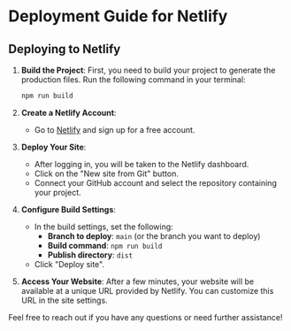 # Deployment Guide for Netlify

## Deploying to Netlify

1. **Build the Project**:
   First, you need to build your project to generate the production files. Run the following command in your terminal:
   ```bash
   npm run build
   ```

2. **Create a Netlify Account**:
   - Go to [Netlify](https://www.netlify.com/) and sign up for a free account.

3. **Deploy Your Site**:
   - After logging in, you will be taken to the Netlify dashboard.
   - Click on the "New site from Git" button.
   - Connect your GitHub account and select the repository containing your project.

4. **Configure Build Settings**:
   - In the build settings, set the following:
     - **Branch to deploy**: `main` (or the branch you want to deploy)
     - **Build command**: `npm run build`
     - **Publish directory**: `dist`
   - Click "Deploy site".

5. **Access Your Website**:
   After a few minutes, your website will be available at a unique URL provided by Netlify. You can customize this URL in the site settings.

Feel free to reach out if you have any questions or need further assistance!
